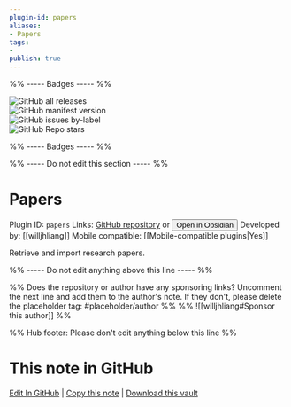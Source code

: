 ```yaml
---
plugin-id: papers
aliases:
- Papers
tags: 
- 
publish: true
---
```


%% ----- Badges ----- %%

![GitHub all releases](https://img.shields.io/github/downloads/willjhliang/obsidian-papers/total?color=573E7A&logo=github&style=for-the-badge)   
![GitHub manifest version](https://img.shields.io/github/manifest-json/v/willjhliang/obsidian-papers?color=573E7A&logo=github&style=for-the-badge)   
![GitHub issues by-label](https://img.shields.io/github/issues/willjhliang/obsidian-papers/help%20wanted?color=573E7A&logo=github&style=for-the-badge)   
![GitHub Repo stars](https://img.shields.io/github/stars/willjhliang/obsidian-papers?color=573E7A&logo=github&style=for-the-badge)

%% ----- Badges ----- %%

%% ----- Do not edit this section ----- %%

# Papers

Plugin ID: `papers`
Links: [GitHub repository](https://github.com/willjhliang/obsidian-papers) or [<button id=HH>Open in Obsidian</button>](obsidian://show-plugin?id=papers)
Developed by: [[willjhliang]]
Mobile compatible: [[Mobile-compatible plugins|Yes]]

Retrieve and import research papers.

%% ----- Do not edit anything above this line ----- %% 

%% Does the repository or author have any sponsoring links? Uncomment the next line and add them to the author's note. If they don't, please delete the placeholder tag: #placeholder/author %%
%% ![[willjhliang#Sponsor this author]] %%

%% Hub footer: Please don't edit anything below this line %%

# This note in GitHub

<span class="git-footer">[Edit In GitHub](https://github.dev/obsidian-community/obsidian-hub/blob/main/02%20-%20Community%20Expansions/02.05%20All%20Community%20Expansions/Plugins/papers.md "git-hub-edit-note") | [Copy this note](https://raw.githubusercontent.com/obsidian-community/obsidian-hub/main/02%20-%20Community%20Expansions/02.05%20All%20Community%20Expansions/Plugins/papers.md "git-hub-copy-note") | [Download this vault](https://github.com/obsidian-community/obsidian-hub/archive/refs/heads/main.zip "git-hub-download-vault") </span>
